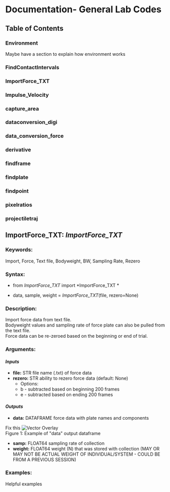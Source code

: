 # Documentation- General Lab Codes

## Table of Contents 

### Environment
Maybe have a section to explain how environment works
### FindContactIntervals
### ImportForce_TXT
### Impulse_Velocity
### capture_area
### dataconversion_digi
### data_conversion_force
### derivative
### findframe
### findplate
### findpoint
### pixelratios
### projectiletraj




## ImportForce_TXT: _ImportForce_TXT_

### **Keywords:**
Import, Force, Text file, Bodyweight, BW, Sampling Rate, Rezero

### **Syntax:**

* from *ImportForce_TXT* import *ImportForce_TXT *

* data, sample, weight = *ImportForce_TXT*(file, rezero=None) 

### **Description:**<br/>
Import force data from text file. <br/>
Bodyweight values and sampling rate of force plate can also be pulled from the text file.<br/>
Force data can be re-zeroed based on the beginning or end of trial. <br/>


### **Arguments:**

#### *Inputs*

   * **file:** STR file name (.txt) of force data<br/>
   * **rezero:** STR ability to rezero force data (default: None)<br/>
       * Options:
        * b - subtracted based on beginning 200 frames
        * e - subtracted based on ending 200 frames

#### *Outputs*<br/>
   * **data:** DATAFRAME force data with plate names and components<br/>

 Fix this
 ![Vector Overlay](https://github.com/USCBiomechanicsLab/labcodes/blob/master/DocMaterials/VectorOverlayExample.PNG)<br/>
Figure 1: Example of "data" output dataframe<br/>

   * **samp:** FLOAT64 sampling rate of collection<br/>
   * **weight:** FLOAT64 weight (N) that was stored with collection (MAY OR MAY NOT BE ACTUAL WEIGHT OF INDIVIDUAL/SYSTEM - COULD BE FROM A PREVIOUS SESSION)<br/>

### **Examples:**
Helpful examples
